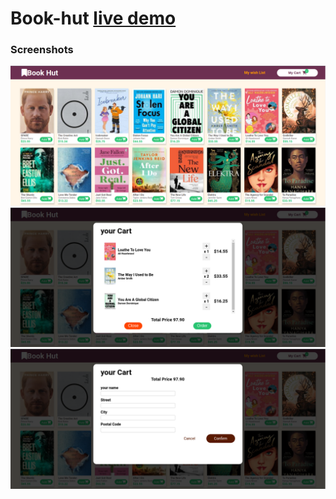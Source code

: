 # Book-hut [live demo](https://book-hut-c8818.firebaseapp.com/)

### Screenshots
![](https://github.com/Hossam-elsheikh/Book-hut/blob/master/screenshots/Screenshot%20from%202023-04-05%2015-30-55.png)
![](https://github.com/Hossam-elsheikh/Book-hut/blob/master/screenshots/Screenshot%20from%202023-04-05%2015-31-17.png)
![](https://github.com/Hossam-elsheikh/Book-hut/blob/master/screenshots/Screenshot%20from%202023-04-05%2015-31-34.png)
